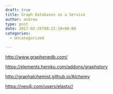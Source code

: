 ```yaml
---
draft: true
title: Graph Databases as a Service
author: andrew
type: post
date: 2017-02-26T08:22:10+00:00
categories:
  - Uncategorized

---
```

http://www.graphenedb.com/
  
https://elements.heroku.com/addons/graphstory
  
http://graphalchemist.github.io/Alchemy
  
https://neo4j.com/users/elastx//
